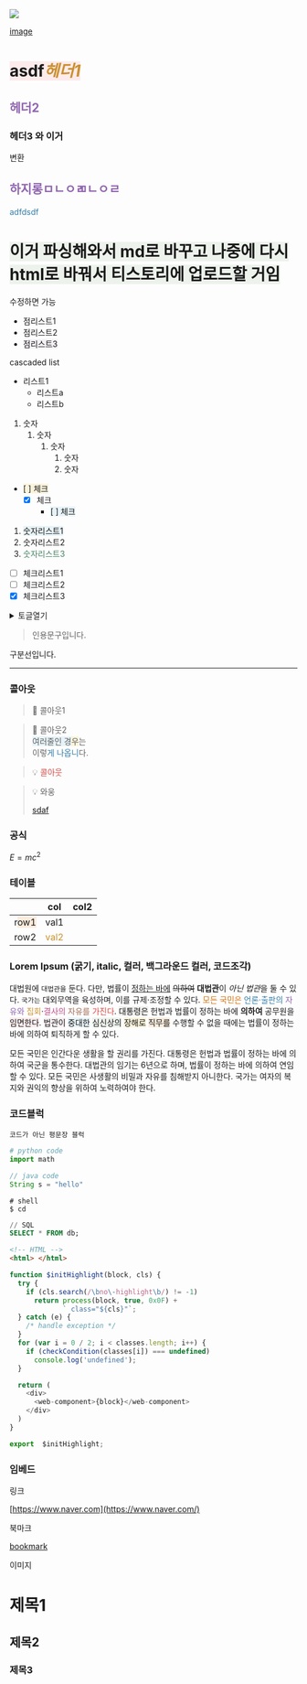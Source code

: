 
![](undefined)


[image](https://s3.us-west-2.amazonaws.com/secure.notion-static.com/420a7d11-6f78-4f48-b90e-5d329e38c4b7/sample_datas.zip?X-Amz-Algorithm=AWS4-HMAC-SHA256&X-Amz-Content-Sha256=UNSIGNED-PAYLOAD&X-Amz-Credential=AKIAT73L2G45EIPT3X45%2F20230501%2Fus-west-2%2Fs3%2Faws4_request&X-Amz-Date=20230501T004615Z&X-Amz-Expires=3600&X-Amz-Signature=131d6e5e300f107db4b28928500818419f6eec09e1f310659cd9a70276b42ea8&X-Amz-SignedHeaders=host&x-id=GetObject)


# <span style="background-color: #FDEBEC">asdf<span style="color: #CB912F">*헤더1*</span></span>


## <span style="color: #9065B0">헤더2</span>


### 헤더3 와 이거 


변환  


  


  


  


  


  


  


## <span style="color: #9065B0">하지롱ㅁㄴㅇㄻㄴㅇㄹ</span>


<span style="color: #337EA9">adfdsdf</span>


# <span style="background-color: #EDF3EC">이거 파싱해와서 md로 바꾸고 나중에 다시 html로 바꿔서 티스토리에 업로드할 거임</span>


수정하면 가능

- 점리스트1
- 점리스트2
- <span style="background-color: #F4F0F7CC">점리스트3</span>

cascaded list

- 리스트1
	- 리스트a
	- 리스트b
1. 숫자
	1. 숫자
		1. 숫자
			1. 숫자
			2. 숫자
- <span style="background-color: #FBF3DB">[ ] 체크</span>
	- [x] 체크
		- <span style="background-color: #E7F3F8">[ ] 체크</span>
1. <span style="background-color: #E7F3F8">숫자리스트1</span>
2. 숫자리스트2
3. <span style="color: #448361">숫자리스트3</span>
- [ ] 체크리스트1
- [ ] 체크리스트2
- [x] 체크리스트3

<details>
  <summary>토글열기</summary>


토글내용



  </details>


> 인용문구입니다.


구분선입니다.


---


### 콜아웃


> 📌 콜아웃1


> 🎒 콜아웃2  
> <span style="background-color: #E7F3F8">여러줄인 경</span><span style="background-color: #FBF3DB">우</span>는  
> 이렇<span style="color: #337EA9">게 나옵니</span>다.  
>   
> 


> 💡 <span style="color: #D44C47">콜아웃</span>


> 💡 와웅  
>   
> [sdaf](983e9516-ce4c-43c8-b0ab-36aadb1af790)


### 공식


$E=mc^2$


### 테이블


|                                                     | col                                      | col2 |
| --------------------------------------------------- | ---------------------------------------- | ---- |
| r<span style="background-color: #FBECDD">ow1</span> | val1                                     |      |
| row2                                                | <span style="color: #CB912F">val2</span> |      |


### Lorem Ipsum (굵기, italic, 컬러, 백그라운드 컬러, 코드조각)


대법원에 `대법관을` 둔다. 다만, 법률이 <u>정하는 바에</u> ~~의하여~~ **대법관**이 *아닌 법관*을 둘 수 있다. `국가는` 대외무역을 육성하며, 이를 규제·조정할 수 있다. <span style="color: #D9730D">모든 국민은</span> <span style="color: #337EA9">언론·출판의</span> <span style="color: #9065B0">자유와</span> <span style="color: #CB912F">집회</span>·<span style="color: #C14C8A">결사의</span> <span style="color: #9F6B53">자유를</span> <span style="color: #D44C47">가진다</span>. <span style="background-color: #F1F1EF">대통령은</span> 헌법과 법률이 정하는 바에 **의하여** 공무원을 <span style="background-color: #FDEBEC">임면한다</span>. <span style="background-color: #F9EEF3CC">법관이</span> <span style="background-color: #E7F3F8">중대한</span> <span style="background-color: #EDF3EC">심신상의</span> <span style="background-color: #FBF3DB">장해로</span> <span style="background-color: #FBECDD">직무를</span> 수행할 수 없을 때에는 법률이 정하는 바에 의하여 퇴직하게 할 수 있다.


모든 국민은 인간다운 생활을 할 권리를 가진다. 대통령은 헌법과 법률이 정하는 바에 의하여 국군을 통수한다. 대법관의 임기는 6년으로 하며, 법률이 정하는 바에 의하여 연임할 수 있다. 모든 국민은 사생활의 비밀과 자유를 침해받지 아니한다. 국가는 여자의 복지와 권익의 향상을 위하여 노력하여야 한다.


### 코드블럭


```text
코드가 아닌 평문장 블럭
```


```python
# python code
import math
```


```java
// java code
String s = "hello"
```


```shell
# shell
$ cd
```


```sql
// SQL
SELECT * FROM db;
```


```html
<!-- HTML -->
<html> </html>
```


```javascript
function $initHighlight(block, cls) {
  try {
    if (cls.search(/\bno\-highlight\b/) != -1)
      return process(block, true, 0x0F) +
             ` class="${cls}"`;
  } catch (e) {
    /* handle exception */
  }
  for (var i = 0 / 2; i < classes.length; i++) {
    if (checkCondition(classes[i]) === undefined)
      console.log('undefined');
  }

  return (
    <div>
      <web-component>{block}</web-component>
    </div>
  )
}

export  $initHighlight;
```


### 임베드


링크


[https://www.naver.com](https://www.naver.com/)


북마크


[bookmark](https://www.naver.com/)


이미지


# 제목1


## 제목2


### 제목3

